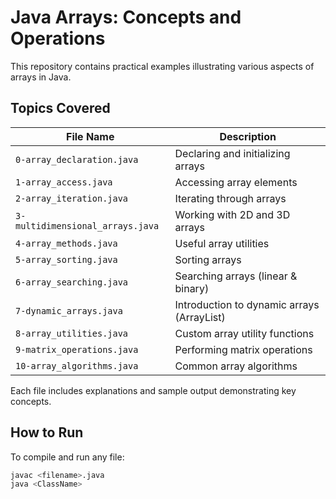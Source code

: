 # Java Arrays: Concepts and Operations

This repository contains practical examples illustrating various aspects of arrays in Java.

## Topics Covered

| File Name | Description |
|-----------|-------------|
| `0-array_declaration.java` | Declaring and initializing arrays |
| `1-array_access.java` | Accessing array elements |
| `2-array_iteration.java` | Iterating through arrays |
| `3-multidimensional_arrays.java` | Working with 2D and 3D arrays |
| `4-array_methods.java` | Useful array utilities |
| `5-array_sorting.java` | Sorting arrays |
| `6-array_searching.java` | Searching arrays (linear & binary) |
| `7-dynamic_arrays.java` | Introduction to dynamic arrays (ArrayList) |
| `8-array_utilities.java` | Custom array utility functions |
| `9-matrix_operations.java` | Performing matrix operations |
| `10-array_algorithms.java` | Common array algorithms |

Each file includes explanations and sample output demonstrating key concepts.

## How to Run

To compile and run any file:
```bash
javac <filename>.java
java <ClassName>

